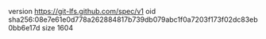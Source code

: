 version https://git-lfs.github.com/spec/v1
oid sha256:08e7e61e0d778a262884817b739db079abc1f0a7203f173f02dc83eb0bb6e17d
size 1604
